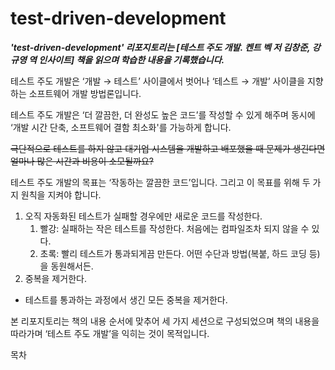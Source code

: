 # test-driven-development
***'test-driven-development' 리포지토리는 [테스트 주도 개발. 켄트 벡 저 김창준, 강규영 역 인사이트] 책을 읽으며 학습한 내용을 기록했습니다.***

테스트 주도 개발은 ‘개발 → 테스트’ 사이클에서 벗어나 ‘테스트 → 개발’ 사이클을 지향하는 소프트웨어 개발 방법론입니다.

테스트 주도 개발은 ‘더 깔끔한, 더 완성도 높은 코드’를 작성할 수 있게 해주며 동시에 ‘개발 시간 단축, 소프트웨어 결함 최소화'를 가능하게 합니다.

~~극단적으로 테스트를 하지 않고 대기업 시스템을 개발하고 배포했을 때 문제가 생긴다면 얼마나 많은 시간과 비용이 소모될까요?~~

테스트 주도 개발의 목표는 ‘작동하는 깔끔한 코드’입니다. 그리고 이 목표를 위해 두 가지 원칙을 지켜야 합니다.

1. 오직 자동화된 테스트가 실패할 경우에만 새로운 코드를 작성한다.
    1. 빨강: 실패하는 작은 테스트를 작성한다. 처음에는 컴파일조차 되지 않을 수 있다.
    2. 초록: 빨리 테스트가 통과되게끔 만든다. 어떤 수단과 방법(복붙, 하드 코딩 등)을 동원해서든. 
2. 중복을 제거한다.
- 테스트를 통과하는 과정에서 생긴 모든 중복을 제거한다.

본 리포지토리는 책의 내용 순서에 맞추어 세 가지 세션으로 구성되었으며 책의 내용을 따라가며 ‘테스트 주도 개발’을 익히는 것이 목적입니다.

목차
